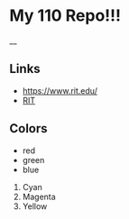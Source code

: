 # My 110 Repo!!!

__

## Links
  - https://www.rit.edu/
  - [RIT](https://www.rit.edu/)
## Colors

- red
- green
- blue

1. Cyan
2. Magenta
3. Yellow



